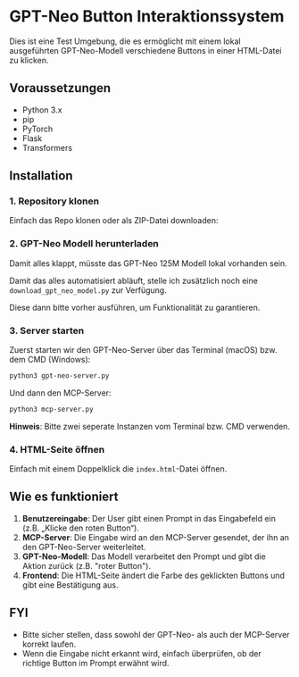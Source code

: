 # GPT-Neo Button Interaktionssystem

Dies ist eine Test Umgebung, die es ermöglicht mit einem lokal ausgeführten GPT-Neo-Modell verschiedene Buttons in einer HTML-Datei zu klicken.

## Voraussetzungen

- Python 3.x
- pip
- PyTorch
- Flask
- Transformers

## Installation

### 1. Repository klonen

Einfach das Repo klonen oder als ZIP-Datei downloaden:

### 2. GPT-Neo Modell herunterladen

Damit alles klappt, müsste das GPT-Neo 125M Modell lokal vorhanden sein.

Damit das alles automatisiert abläuft, stelle ich zusätzlich noch eine `download_gpt_neo_model.py` zur Verfügung.

Diese dann bitte vorher ausführen, um Funktionalität zu garantieren.

### 3. Server starten

Zuerst starten wir den GPT-Neo-Server über das Terminal (macOS) bzw. dem CMD (Windows):

```bash
python3 gpt-neo-server.py
```

Und dann den MCP-Server:

```bash
python3 mcp-server.py
```

**Hinweis**: Bitte zwei seperate Instanzen vom Terminal bzw. CMD verwenden.


### 4. HTML-Seite öffnen

Einfach mit einem Doppelklick die `index.html`-Datei öffnen.

## Wie es funktioniert

1. **Benutzereingabe**: Der User gibt einen Prompt in das Eingabefeld ein (z.B. „Klicke den roten Button“).
2. **MCP-Server**: Die Eingabe wird an den MCP-Server gesendet, der ihn an den GPT-Neo-Server weiterleitet.
3. **GPT-Neo-Modell**: Das Modell verarbeitet den Prompt und gibt die Aktion zurück (z.B. "roter Button").
4. **Frontend**: Die HTML-Seite ändert die Farbe des geklickten Buttons und gibt eine Bestätigung aus.

## FYI

- Bitte sicher stellen, dass sowohl der GPT-Neo- als auch der MCP-Server korrekt laufen.
- Wenn die Eingabe nicht erkannt wird, einfach überprüfen, ob der richtige Button im Prompt erwähnt wird.
